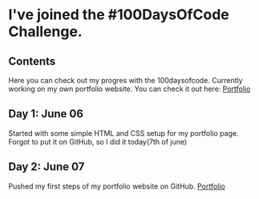 # I've joined the #100DaysOfCode Challenge.

## Contents
Here you can check out my progres with the 100daysofcode.
Currently working on my own portfolio website. You can check it out here: [Portfolio](https://github.com/Seltaeb87/portfolio)

## Day 1: June 06
Started with some simple HTML and CSS setup for my portfolio page. Forgot to put it on GitHub, so I did it today(7th of june)

## Day 2: June 07
Pushed my first steps of my portfolio website on GitHub. 
[Portfolio](https://github.com/Seltaeb87/portfolio)
